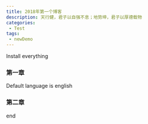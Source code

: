 ```yaml
---
title: 2018年第一个博客
description: 天行健，君子以自强不息；地势坤，君子以厚德载物
categories:
 - Test
tags: 
 - newDemo
---
```

Install everything

### 第一章

Default language is english

### 第二章
end
